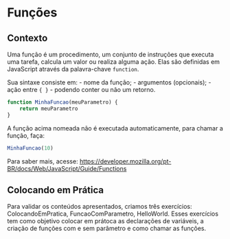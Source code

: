 # Funções

## Contexto

Uma função é um procedimento, um conjunto de instruções que executa uma tarefa, calcula um valor ou realiza alguma ação.
Elas são definidas em JavaScript através da palavra-chave `function`.

Sua sintaxe consiste em:
    - nome da função;
    - argumentos (opcionais);
    - ação entre `{ }` - podendo conter ou não um retorno.

```js
function MinhaFuncao(meuParametro) {
    return meuParametro
}
```

A função acima nomeada não é executada automaticamente, para chamar a função, faça:

```js
MinhaFuncao(10)
```

Para saber mais, acesse: https://developer.mozilla.org/pt-BR/docs/Web/JavaScript/Guide/Functions

## Colocando em Prática

Para validar os conteúdos apresentados, criamos três exercícios: ColocandoEmPratica, FuncaoComParametro, HelloWorld.
Esses exercícios tem como objetivo colocar em prátoca as declarações de variáveis, a criação de funções com e sem parâmetro e como chamar as funções.